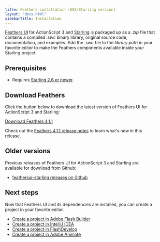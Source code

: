```yaml
---
title: Feathers installation (AS3/Starling version)
layout: "docs.html"
sidebarTitle: Installation
---
```


[Feathers UI](/) for ActionScript 3 and [Starling](https://gamua.com/starling/) is packaged up as a _.zip_ file that contains a compiled _.swc_ binary library, original source code, documentation, and examples. Add the _.swc_ file to the _library path_ in your favorite editor to make the Feathers components available inside your Starling project.

## Prerequisites

- Requires [Starling 2.6 or newer](https://gamua.com/starling/download/).

## Download Feathers

Click the button below to download the latest version of Feathers UI for ActionScript 3 and Starling:

<div class="alignCenter">
  <div class="btn-wrapper">
    <a class="btn" href="https://github.com/feathersui/feathersui-starling/releases/download/v4.1.1/feathers-ui-4.1.1.zip" onClick="_gaq.push(['_trackEvent', 'Downloads', 'Build', '4.1.1']);">Download Feathers 4.1.1</a>
  </div>
</div>

Check out the <a href="https://github.com/feathersui/feathersui-starling/blob/v4.1.1/RELEASENOTES.md">Feathers 4.1.1 release notes</a> to learn what's new in this release.

## Older versions

Previous releases of Feathers UI for ActionScript 3 and Starling are available for download from Github:

- [feathersui-starling releases on Github](https://github.com/feathersui/feathersui-starling/releases)

## Next steps

Now that Feathers UI and its dependencies are installed, you can create a project in your favorite editor.

- [Create a project in Adobe Flash Builder](./flash-builder.md)
- [Create a project in IntelliJ IDEA](./intellij-idea.md)
- [Create a project in FlashDevelop](./flashdevelop.md)
- [Create a project in Adobe Animate](./flash-pro.md)
